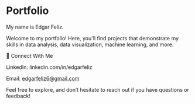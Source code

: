 # Portfolio

My name is Edgar Feliz.

Welcome to my portfolio! Here, you'll find projects that demonstrate my skills in data analysis, data visualization, machine learning, and more.


💬 Connect With Me

LinkedIn: linkedin.com/in/edgarfeliz

Email: edgarfeliz6@gmail.com

Feel free to explore, and don’t hesitate to reach out if you have questions or feedback!



